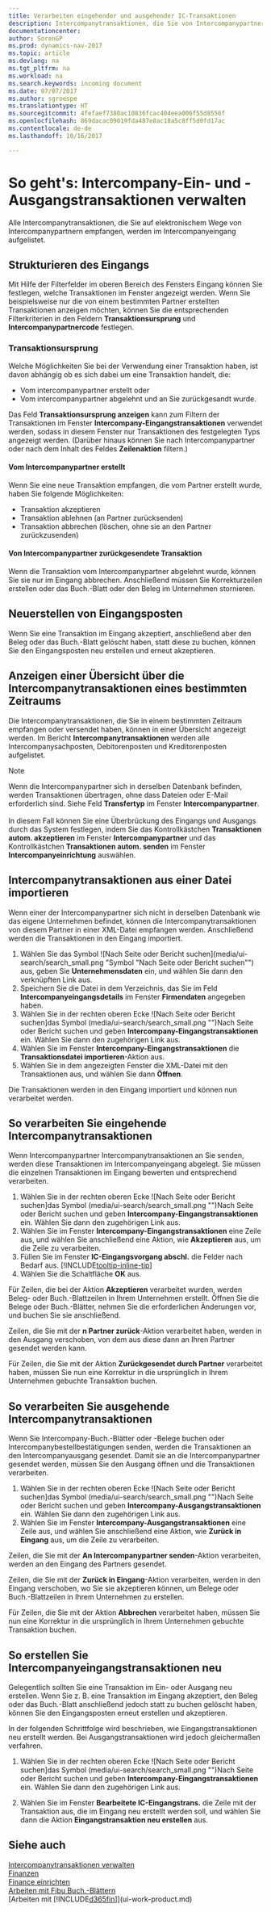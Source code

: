 ```yaml
---
title: Verarbeiten eingehender und ausgehender IC-Transaktionen
description: Intercompanytransaktionen, die Sie von Intercompanypartnern empfangen, werden im IC-Eingang aufgelistet, in dem Sie sie manuell oder automatisch bearbeiten.
documentationcenter: 
author: SorenGP
ms.prod: dynamics-nav-2017
ms.topic: article
ms.devlang: na
ms.tgt_pltfrm: na
ms.workload: na
ms.search.keywords: incoming document
ms.date: 07/07/2017
ms.author: sgroespe
ms.translationtype: HT
ms.sourcegitcommit: 4fefaef7380ac10836fcac404eea006f55d8556f
ms.openlocfilehash: 869dacac09019fda487e8ac18a5c8ff5d0fd17ac
ms.contentlocale: de-de
ms.lasthandoff: 10/16/2017

---
```

# <a name="how-to-manage-the-intercompany-inbox-and-outbox"></a>So geht's: Intercompany-Ein- und -Ausgangstransaktionen verwalten
Alle Intercompanytransaktionen, die Sie auf elektronischem Wege von Intercompanypartnern empfangen, werden im Intercompanyeingang aufgelistet.  

## <a name="organizing-the-inbox"></a>Strukturieren des Eingangs  
 Mit Hilfe der Filterfelder im oberen Bereich des Fensters Eingang können Sie festlegen, welche Transaktionen im Fenster angezeigt werden. Wenn Sie beispielsweise nur die von einem bestimmten Partner erstellten Transaktionen anzeigen möchten, können Sie die entsprechenden Filterkriterien in den Feldern **Transaktionsursprung** und **Intercompanypartnercode** festlegen.  

### <a name="transaction-source"></a>Transaktionsursprung  
Welche Möglichkeiten Sie bei der Verwendung einer Transaktion haben, ist davon abhängig ob es sich dabei um eine Transaktion handelt, die:  

- Vom intercompanypartner erstellt oder  
- Vom intercompanypartner abgelehnt und an Sie zurückgesandt wurde.  

Das Feld **Transaktionsursprung anzeigen** kann zum Filtern der Transaktionen im Fenster **Intercompany-Eingangstransaktionen** verwendet werden, sodass in diesem Fenster nur Transaktionen des festgelegten Typs angezeigt werden. (Darüber hinaus können Sie nach Intercompanypartner oder nach dem Inhalt des Feldes **Zeilenaktion** filtern.)  

#### <a name="created-by-intercompany-partner"></a>Vom Intercompanypartner erstellt  
 Wenn Sie eine neue Transaktion empfangen, die vom Partner erstellt wurde, haben Sie folgende Möglichkeiten:

- Transaktion akzeptieren  
- Transaktion ablehnen (an Partner zurücksenden)  
- Transaktion abbrechen (löschen, ohne sie an den Partner zurückzusenden)  

#### <a name="returned-from-intercompany-partner"></a>Von Intercompanypartner zurückgesendete Transaktion  
 Wenn die Transaktion vom Intercompanypartner abgelehnt wurde, können Sie sie nur im Eingang abbrechen. Anschließend müssen Sie Korrekturzeilen erstellen oder das Buch.-Blatt oder den Beleg im Unternehmen stornieren.  

## <a name="re-creating-inbox-entries"></a>Neuerstellen von Eingangsposten  
 Wenn Sie eine Transaktion im Eingang akzeptiert, anschließend aber den Beleg oder das Buch.-Blatt gelöscht haben, statt diese zu buchen, können Sie den Eingangsposten neu erstellen und erneut akzeptieren.  

## <a name="getting-an-overview-of-intercompany-transactions-for-a-period"></a>Anzeigen einer Übersicht über die Intercompanytransaktionen eines bestimmten Zeitraums  
 Die Intercompanytransaktionen, die Sie in einem bestimmten Zeitraum empfangen oder versendet haben, können in einer Übersicht angezeigt werden. Im Bericht **Intercompanytransaktionen** werden alle Intercompanysachposten, Debitorenposten und Kreditorenposten aufgelistet.

 > [!NOTE]  
 > Wenn die Intercompanypartner sich in derselben Datenbank befinden, werden Transaktionen übertragen, ohne dass Dateien oder E-Mail erforderlich sind. Siehe Feld **Transfertyp** im Fenster **Intercompanypartner**. <br /><br />
In diesem Fall können Sie eine Überbrückung des Eingangs und Ausgangs durch das System festlegen, indem Sie das Kontrollkästchen **Transaktionen autom. akzeptieren** im Fenster **Intercompanypartner** und das Kontrollkästchen **Transaktionen autom. senden** im Fenster **Intercompanyeinrichtung** auswählen.

## <a name="to-import-intercompany-transactions-from-a-file"></a>Intercompanytransaktionen aus einer Datei importieren  
Wenn einer der Intercompanypartner sich nicht in derselben Datenbank wie das eigene Unternehmen befindet, können die Intercompanytransaktionen von diesem Partner in einer XML-Datei empfangen werden. Anschließend werden die Transaktionen in den Eingang importiert.  

1.  Wählen Sie das Symbol ![Nach Seite oder Bericht suchen](media/ui-search/search_small.png "Symbol "Nach Seite oder Bericht suchen"") aus, geben Sie **Unternehmensdaten** ein, und wählen Sie dann den verknüpften Link aus.
2. Speichern Sie die Datei in dem Verzeichnis, das Sie im Feld **Intercompanyeingangsdetails** im Fenster **Firmendaten** angegeben haben.  
3. Wählen Sie in der rechten oberen Ecke ![Nach Seite oder Bericht suchen]das Symbol (media/ui-search/search_small.png "")Nach Seite oder Bericht suchen und geben **Intercompany-Eingangstransaktionen** ein. Wählen Sie dann den zugehörigen Link aus.
4. Wählen Sie im Fenster **Intercompany-Eingangstransaktionen** die **Transaktionsdatei importieren**-Aktion aus.  
5. Wählen Sie in dem angezeigten Fenster die XML-Datei mit den Transaktionen aus, und wählen Sie dann **Öffnen**.  

Die Transaktionen werden in den Eingang importiert und können nun verarbeitet werden.

## <a name="to-process-incoming-intercompany-transactions"></a>So verarbeiten Sie eingehende Intercompanytransaktionen  
Wenn Intercompanypartner Intercompanytransaktionen an Sie senden, werden diese Transaktionen im Intercompanyeingang abgelegt. Sie müssen die einzelnen Transaktionen im Eingang bewerten und entsprechend verarbeiten.  

1. Wählen Sie in der rechten oberen Ecke ![Nach Seite oder Bericht suchen]das Symbol (media/ui-search/search_small.png "")Nach Seite oder Bericht suchen und geben **Intercompany-Eingangstransaktionen** ein. Wählen Sie dann den zugehörigen Link aus.  
2. Wählen Sie im Fenster **Intercompany-Eingangstransaktionen** eine Zeile aus, und wählen Sie anschließend eine Aktion, wie **Akzeptieren** aus, um die Zeile zu verarbeiten.
3. Füllen Sie im Fenster **IC-Eingangsvorgang abschl.** die Felder nach Bedarf aus. [!INCLUDE[tooltip-inline-tip](includes/tooltip-inline-tip_md.md)]
4. Wählen Sie die Schaltfläche **OK** aus.  

Für Zeilen, die bei der Aktion **Akzeptieren** verarbeitet wurden, werden Beleg- oder Buch.-Blattzeilen in Ihrem Unternehmen erstellt. Öffnen Sie die Belege oder Buch.-Blätter, nehmen Sie die erforderlichen Änderungen vor, und buchen Sie sie anschließend.  

Zeilen, die Sie mit der **n Partner zurück**-Aktion verarbeitet haben, werden in den Ausgang verschoben, von dem aus diese dann an Ihren Partner gesendet werden kann.

Für Zeilen, die Sie mit der Aktion **Zurückgesendet durch Partner** verarbeitet haben, müssen Sie nun eine Korrektur in die ursprünglich in Ihrem Unternehmen gebuchte Transaktion buchen.

## <a name="to-process-outgoing-intercompany-transactions"></a>So verarbeiten Sie ausgehende Intercompanytransaktionen  
Wenn Sie Intercompany-Buch.-Blätter oder -Belege buchen oder Intercompanybestellbestätigungen senden, werden die Transaktionen an den Intercompanyausgang gesendet. Damit sie an die Intercompanypartner gesendet werden, müssen Sie den Ausgang öffnen und die Transaktionen verarbeiten.  

1.  Wählen Sie in der rechten oberen Ecke ![Nach Seite oder Bericht suchen]das Symbol (media/ui-search/search_small.png "")Nach Seite oder Bericht suchen und geben **Intercompany-Ausgangstransaktionen** ein. Wählen Sie dann den zugehörigen Link aus.  
2. Wählen Sie im Fenster **Intercompany-Ausgangstransaktionen** eine Zeile aus, und wählen Sie anschließend eine Aktion, wie **Zurück in Eingang** aus, um die Zeile zu verarbeiten.

Zeilen, die Sie mit der **An Intercompanypartner senden**-Aktion verarbeiten, werden an den Eingang des Partners gesendet.

Zeilen, die Sie mit der **Zurück in Eingang**-Aktion verarbeiten, werden in den Eingang verschoben, wo Sie sie akzeptieren können, um Belege oder Buch.-Blattzeilen in Ihrem Unternehmen zu erstellen.  

Für Zeilen, die Sie mit der Aktion **Abbrechen** verarbeitet haben, müssen Sie nun eine Korrektur in die ursprünglich in Ihrem Unternehmen gebuchte Transaktion buchen.  

## <a name="to-recreate-intercompany-inbox-transactions"></a>So erstellen Sie Intercompanyeingangstransaktionen neu  
Gelegentlich sollten Sie eine Transaktion im Ein- oder Ausgang neu erstellen. Wenn Sie z. B. eine Transaktion im Eingang akzeptiert, den Beleg oder das Buch.-Blatt anschließend jedoch statt zu buchen gelöscht haben, können Sie den Eingangsposten erneut erstellen und akzeptieren.  

In der folgenden Schrittfolge wird beschrieben, wie Eingangstransaktionen neu erstellt werden. Bei Ausgangstransaktionen wird jedoch gleichermaßen verfahren.

  1.  Wählen Sie in der rechten oberen Ecke ![Nach Seite oder Bericht suchen]das Symbol (media/ui-search/search_small.png "")Nach Seite oder Bericht suchen und geben **Intercompany-Eingangstransaktionen** ein. Wählen Sie dann den zugehörigen Link aus.  

  2.  Wählen Sie im Fenster **Bearbeitete IC-Eingangstrans.** die Zeile mit der Transaktion aus, die im Eingang neu erstellt werden soll, und wählen Sie dann die Aktion **Eingangstransaktion neu erstellen** aus.  

## <a name="see-also"></a>Siehe auch
[Intercompanytransaktionen verwalten](intercompany-manage.md)  
[Finanzen](finance.md)  
[Finance einrichten](finance-setup-finance.md)  
[Arbeiten mit Fibu Buch.-Blättern](ui-work-general-journals.md)  
[Arbeiten mit [!INCLUDE[d365fin](includes/d365fin_md.md)]](ui-work-product.md)

